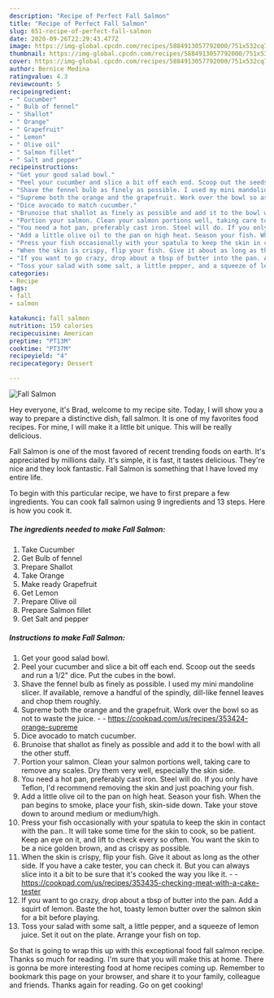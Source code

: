 ```yaml
---
description: "Recipe of Perfect Fall Salmon"
title: "Recipe of Perfect Fall Salmon"
slug: 651-recipe-of-perfect-fall-salmon
date: 2020-09-26T22:29:43.477Z
image: https://img-global.cpcdn.com/recipes/5884913057792000/751x532cq70/fall-salmon-recipe-main-photo.jpg
thumbnail: https://img-global.cpcdn.com/recipes/5884913057792000/751x532cq70/fall-salmon-recipe-main-photo.jpg
cover: https://img-global.cpcdn.com/recipes/5884913057792000/751x532cq70/fall-salmon-recipe-main-photo.jpg
author: Bernice Medina
ratingvalue: 4.3
reviewcount: 5
recipeingredient:
- " Cucumber"
- " Bulb of fennel"
- " Shallot"
- " Orange"
- " Grapefruit"
- " Lemon"
- " Olive oil"
- " Salmon fillet"
- " Salt and pepper"
recipeinstructions:
- "Get your good salad bowl."
- "Peel your cucumber and slice a bit off each end. Scoop out the seeds and run a 1/2&#34; dice. Put the cubes in the bowl."
- "Shave the fennel bulb as finely as possible. I used my mini mandoline slicer. If available, remove a handful of the spindly, dill-like fennel leaves and chop them roughly."
- "Supreme both the orange and the grapefruit. Work over the bowl so as not to waste the juice.  https://cookpad.com/us/recipes/353424-orange-supreme"
- "Dice avocado to match cucumber."
- "Brunoise that shallot as finely as possible and add it to the bowl with all the other stuff."
- "Portion your salmon. Clean your salmon portions well, taking care to remove any scales. Dry them very well, especially the skin side."
- "You need a hot pan, preferably cast iron. Steel will do. If you only have Teflon, I&#39;d recommend removing the skin and just poaching your fish."
- "Add a little olive oil to the pan on high heat. Season your fish. When the pan begins to smoke, place your fish, skin-side down. Take your stove down to around medium or medium/high."
- "Press your fish occasionally with your spatula to keep the skin in contact with the pan.. It will take some time for the skin to cook, so be patient. Keep an eye on it, and lift to check every so often. You want the skin to be a nice golden brown, and as crispy as possible."
- "When the skin is crispy, flip your fish. Give it about as long as the other side. If you have a cake tester, you can check it. But you can always slice into it a bit to be sure that it&#39;s cooked the way you like it.  https://cookpad.com/us/recipes/353435-checking-meat-with-a-cake-tester"
- "If you want to go crazy, drop about a tbsp of butter into the pan. Add a squirt of lemon. Baste the hot, toasty lemon butter over the salmon skin for a bit before playing."
- "Toss your salad with some salt, a little pepper, and a squeeze of lemon juice. Set it out on the plate. Arrange your fish on top."
categories:
- Recipe
tags:
- fall
- salmon

katakunci: fall salmon 
nutrition: 159 calories
recipecuisine: American
preptime: "PT13M"
cooktime: "PT37M"
recipeyield: "4"
recipecategory: Dessert

---
```



![Fall Salmon](https://img-global.cpcdn.com/recipes/5884913057792000/751x532cq70/fall-salmon-recipe-main-photo.jpg)

Hey everyone, it's Brad, welcome to my recipe site. Today, I will show you a way to prepare a distinctive dish, fall salmon. It is one of my favorites food recipes. For mine, I will make it a little bit unique. This will be really delicious.



Fall Salmon is one of the most favored of recent trending foods on earth. It's appreciated by millions daily. It's simple, it is fast, it tastes delicious. They're nice and they look fantastic. Fall Salmon is something that I have loved my entire life.


To begin with this particular recipe, we have to first prepare a few ingredients. You can cook fall salmon using 9 ingredients and 13 steps. Here is how you cook it.

<!--inarticleads1-->

##### The ingredients needed to make Fall Salmon:

1. Take  Cucumber
1. Get  Bulb of fennel
1. Prepare  Shallot
1. Take  Orange
1. Make ready  Grapefruit
1. Get  Lemon
1. Prepare  Olive oil
1. Prepare  Salmon fillet
1. Get  Salt and pepper




<!--inarticleads2-->

##### Instructions to make Fall Salmon:

1. Get your good salad bowl.
1. Peel your cucumber and slice a bit off each end. Scoop out the seeds and run a 1/2&#34; dice. Put the cubes in the bowl.
1. Shave the fennel bulb as finely as possible. I used my mini mandoline slicer. If available, remove a handful of the spindly, dill-like fennel leaves and chop them roughly.
1. Supreme both the orange and the grapefruit. Work over the bowl so as not to waste the juice. -  - https://cookpad.com/us/recipes/353424-orange-supreme
1. Dice avocado to match cucumber.
1. Brunoise that shallot as finely as possible and add it to the bowl with all the other stuff.
1. Portion your salmon. Clean your salmon portions well, taking care to remove any scales. Dry them very well, especially the skin side.
1. You need a hot pan, preferably cast iron. Steel will do. If you only have Teflon, I&#39;d recommend removing the skin and just poaching your fish.
1. Add a little olive oil to the pan on high heat. Season your fish. When the pan begins to smoke, place your fish, skin-side down. Take your stove down to around medium or medium/high.
1. Press your fish occasionally with your spatula to keep the skin in contact with the pan.. It will take some time for the skin to cook, so be patient. Keep an eye on it, and lift to check every so often. You want the skin to be a nice golden brown, and as crispy as possible.
1. When the skin is crispy, flip your fish. Give it about as long as the other side. If you have a cake tester, you can check it. But you can always slice into it a bit to be sure that it&#39;s cooked the way you like it. -  - https://cookpad.com/us/recipes/353435-checking-meat-with-a-cake-tester
1. If you want to go crazy, drop about a tbsp of butter into the pan. Add a squirt of lemon. Baste the hot, toasty lemon butter over the salmon skin for a bit before playing.
1. Toss your salad with some salt, a little pepper, and a squeeze of lemon juice. Set it out on the plate. Arrange your fish on top.




So that is going to wrap this up with this exceptional food fall salmon recipe. Thanks so much for reading. I'm sure that you will make this at home. There is gonna be more interesting food at home recipes coming up. Remember to bookmark this page on your browser, and share it to your family, colleague and friends. Thanks again for reading. Go on get cooking!
